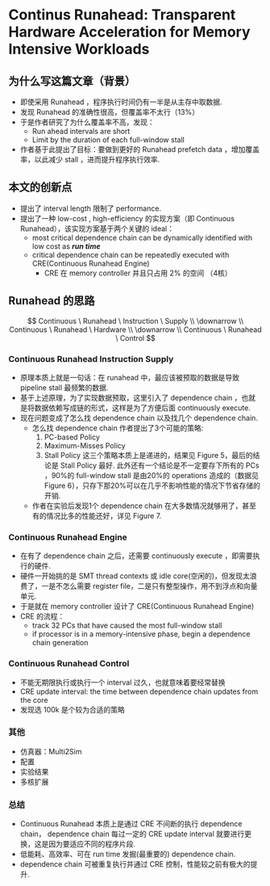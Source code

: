 # Continus Runahead: Transparent Hardware Acceleration for Memory Intensive Workloads

## 为什么写这篇文章（背景）
+   即使采用 Runahead ，程序执行时间仍有一半是从主存中取数据.
+   发现 Runahead 的准确性很高，但覆盖率不太行（13%）
+   于是作者研究了为什么覆盖率不高，发现：
    +   Run ahead intervals are short 
    +   Limit by the duration of each full-window stall
+   作者基于此提出了目标：要做到更好的 Runahead prefetch data ，增加覆盖率，以此减少 stall ，进而提升程序执行效率.

## 本文的创新点
+   提出了 interval length 限制了 performance.
+   提出了一种 low-cost , high-efficiency 的实现方案（即 Continuous Runahead），该实现方案基于两个关键的 ideal：
    +   most critical dependence chain can be dynamically identified with low cost as ***run time***
    +   critical dependence chain can be repeatedly executed with CRE(Continuous Runahead Engine)
        +   CRE 在 memory controller 并且只占用 2% 的空间 （4核）

## Runahead 的思路
$$
Continuous \ Runahead \ Instruction \ Supply \\
\downarrow \\
Continuous \ Runahead \ Hardware \\
\downarrow \\
Continuous \ Runahead \ Control
$$
### Continuous Runahead Instruction Supply
+   原理本质上就是一句话：在 runahead 中，最应该被预取的数据是导致 pipeline stall 最频繁的数据.
+   基于上述原理，为了实现数据预取，这里引入了 dependence chain ，也就是将数据依赖写成链的形式，这样是为了方便后面 continuously execute. 
+   现在问题变成了怎么找 dependence chain 以及找几个 dependence chain.
    +   怎么找 dependence chain 作者提出了3个可能的策略:
        1.   PC-based Policy
        2.   Maximum-Misses Policy
        3.   Stall Policy
        这三个策略本质上是递进的，结果见 Figure 5，最后的结论是 Stall Policy 最好.
        此外还有一个结论是不一定要存下所有的 PCs ，90%的 full-window stall 是由20%的 operations 造成的（数据见 Figure 6），只存下那20%可以在几乎不影响性能的情况下节省存储的开销.
    +   作者在实验后发现1个 dependence chain 在大多数情况就够用了，甚至有的情况比多的性能还好，详见 Figure 7.

### Continuous Runahead Engine
+   在有了 dependence chain 之后，还需要 continuously execute ，即需要执行的硬件.
+   硬件一开始挑的是 SMT thread contexts 或 idle core(空闲的)，但发现太浪费了，一是不怎么需要 register file，二是只有整型操作，用不到浮点和向量单元.
+   于是就在 memory controller 设计了 CRE(Continuous Runahead Engine)
+   CRE 的流程：
    +   track 32 PCs that have caused the most full-window stall
    +   if processor is in a memory-intensive phase, begin a dependence chain generation

### Continuous Runahead Control
+   不能无期限执行或执行一个 interval 过久，也就意味着要经常替换
+   CRE update interval: the time between dependence chain updates from the core
+   发现选 100k 是个较为合适的策略

### 其他
+   仿真器：Multi2Sim
+   配置
+   实验结果
+   多核扩展

### 总结
+   Continuous Runahead 本质上是通过 CRE 不间断的执行 dependence chain， dependence chain 每过一定的 CRE update interval 就要进行更换，这是因为要适应不同的程序片段.
+   低能耗、高效率、可在 run time 发掘(最重要的) dependence chain.
+   dependence chain 可被重复执行并通过 CRE 控制，性能较之前有极大的提升.